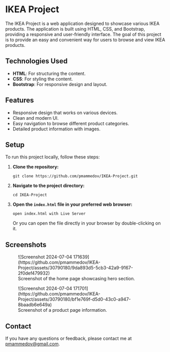 <body>
    <h1>IKEA Project</h1>   
    <p>
        The IKEA Project is a web application designed to showcase various IKEA products. The application is built using HTML, CSS, and Bootstrap, providing a responsive and user-friendly interface. The goal of this project is to provide an easy and convenient way for users to browse and view IKEA products.
    </p>
    <h2 id="technologies-used">Technologies Used</h2>
    <ul>
        <li><strong>HTML</strong>: For structuring the content.</li>
        <li><strong>CSS</strong>: For styling the content.</li>
        <li><strong>Bootstrap</strong>: For responsive design and layout.</li>
    </ul>
    <h2 id="features">Features</h2>
    <ul>
        <li>Responsive design that works on various devices.</li>
        <li>Clean and modern UI.</li>
        <li>Easy navigation to browse different product categories.</li>
        <li>Detailed product information with images.</li>
    </ul>
    <h2 id="setup">Setup</h2>
    <p>To run this project locally, follow these steps:</p>
    <ol>
        <li><strong>Clone the repository:</strong>
            <pre><code>git clone https://github.com/pmammedov/IKEA-Project.git</code></pre>
        </li>
        <li><strong>Navigate to the project directory:</strong>
            <pre><code>cd IKEA-Project</code></pre>
        </li>
        <li><strong>Open the <code>index.html</code> file in your preferred web browser:</strong>
            <pre><code>open index.html with Live Server</code></pre>
            <p>Or you can open the file directly in your browser by double-clicking on it.</p>
        </li>
    </ol>
    <h2 id="screenshots">Screenshots</h2>
    <figure>
          ![Screenshot 2024-07-04 171639](https://github.com/pmammedov/IKEA-Project/assets/30790180/9da893d5-5cb3-42a9-9167-2f0def479932)
            <figcaption>Screenshot of the home page showcasing hero section.</figcaption>
    </figure>
    <figure>
         ![Screenshot 2024-07-04 171701](https://github.com/pmammedov/IKEA-Project/assets/30790180/bf1e769f-d5d0-43c0-a947-8baadb6e649a)
        <figcaption>Screenshot of a product page information.</figcaption>
    </figure>
    <h2 id="contact">Contact</h2>
    <p>If you have any questions or feedback, please contact me at <a href="mailto:pmammedov@gmail.com">pmammedov@gmail.com</a>.</p>
</body>
